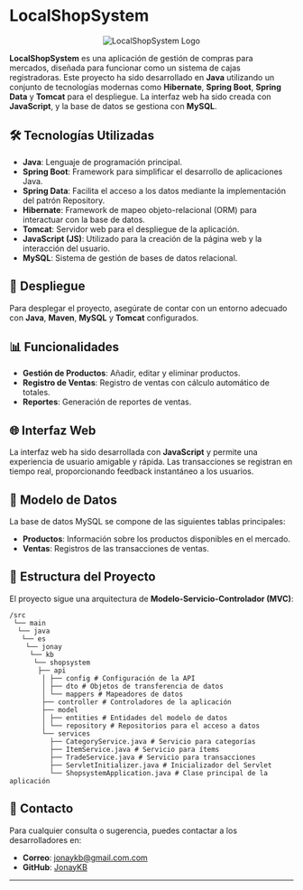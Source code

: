 # LocalShopSystem
<div align="center">

![LocalShopSystem Logo](/web/images/icon.ico)

</div>

**LocalShopSystem** es una aplicación de gestión de compras para mercados, diseñada para funcionar como un sistema de cajas registradoras. Este proyecto ha sido desarrollado en **Java** utilizando un conjunto de tecnologías modernas como **Hibernate**, **Spring Boot**, **Spring Data** y **Tomcat** para el despliegue. La interfaz web ha sido creada con **JavaScript**, y la base de datos se gestiona con **MySQL**.

## 🛠 Tecnologías Utilizadas

- **Java**: Lenguaje de programación principal.
- **Spring Boot**: Framework para simplificar el desarrollo de aplicaciones Java.
- **Spring Data**: Facilita el acceso a los datos mediante la implementación del patrón Repository.
- **Hibernate**: Framework de mapeo objeto-relacional (ORM) para interactuar con la base de datos.
- **Tomcat**: Servidor web para el despliegue de la aplicación.
- **JavaScript (JS)**: Utilizado para la creación de la página web y la interacción del usuario.
- **MySQL**: Sistema de gestión de bases de datos relacional.


## 🚀 Despliegue

Para desplegar el proyecto, asegúrate de contar con un entorno adecuado con **Java**, **Maven**, **MySQL** y **Tomcat** configurados.

## 📊 Funcionalidades

- **Gestión de Productos**: Añadir, editar y eliminar productos.
- **Registro de Ventas**: Registro de ventas con cálculo automático de totales.
- **Reportes**: Generación de reportes de ventas.

## 🌐 Interfaz Web


La interfaz web ha sido desarrollada con **JavaScript** y permite una experiencia de usuario amigable y rápida. Las transacciones se registran en tiempo real, proporcionando feedback instantáneo a los usuarios.

## 📄 Modelo de Datos

La base de datos MySQL se compone de las siguientes tablas principales:

- **Productos**: Información sobre los productos disponibles en el mercado.
- **Ventas**: Registros de las transacciones de ventas.


## 📁 Estructura del Proyecto

El proyecto sigue una arquitectura de **Modelo-Servicio-Controlador (MVC)**:

```shell
/src
 └── main
  └── java
   └── es
    └── jonay
     └── kb
      └── shopsystem
       ├── api
        │ ├── config # Configuración de la API
        │ ├── dto # Objetos de transferencia de datos
        │ └── mappers # Mapeadores de datos
        ├── controller # Controladores de la aplicación
        ├── model 
        │ ├── entities # Entidades del modelo de datos
        │ └── repository # Repositorios para el acceso a datos
        └── services 
          ├── CategoryService.java # Servicio para categorías 
          ├── ItemService.java # Servicio para ítems 
          ├── TradeService.java # Servicio para transacciones 
          ├── ServletInitializer.java # Inicializador del Servlet 
          └── ShopsystemApplication.java # Clase principal de la aplicación
```

## 📧 Contacto

Para cualquier consulta o sugerencia, puedes contactar a los desarrolladores en:

- **Correo**: jonaykb@gmail.com.com
- **GitHub**: [JonayKB](https://github.com/jonaykb)

---
